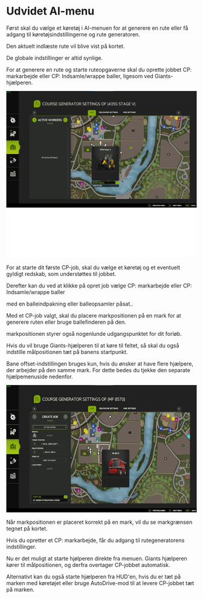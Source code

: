 # Udvidet AI-menu

  
  
Først skal du vælge et køretøj i AI-menuen for at generere en rute eller få adgang til køretøjsindstillingerne og rute generatoren.  
  
Den aktuelt indlæste rute vil blive vist på kortet.  
  
De globale indstillinger er altid synlige.  
  
For at generere en rute og starte ruteopgaverne skal du oprette jobbet CP: markarbejde eller CP: Indsamle/wrappe baller, ligesom ved Giants-hjælperen.  
  


![Image](../assets/images/startjobmenuhelp_0_0_1024_895.png)

  
  
For at starte dit første CP-job, skal du vælge et køretøj og et eventuelt gyldigt redskab, som understøttes til jobbet.  
  
Derefter kan du ved at klikke på opret job vælge CP: markarbejde eller CP: Indsamle/wrappe baller  
  
med en balleindpakning eller balleopsamler påsat..  
  


  
  
Med et CP-job valgt, skal du placere markpositionen på en mark for at generere ruten eller bruge ballefinderen på den.  
  
markpositionen styrer også nogenlunde udgangspunktet for dit forløb.  
  
Hvis du vil bruge Giants-hjælperen til at køre til feltet, så skal du også indstille målpositionen tæt på banens startpunkt.  
  
Bane offset-indstillingen bruges kun, hvis du ønsker at have flere hjælpere, der arbejder på den samme mark. For dette bedes du tjekke den separate hjælpemenuside nedenfor.  
  


![Image](../assets/images/readyjobmenuhelp_0_0_765_510.png)

  
  
Når markpositionen er placeret korrekt på en mark, vil du se markgrænsen tegnet på kortet.  
  
Hvis du opretter et CP: markarbejde, får du adgang til rutegeneratorens indstillinger.   
  


  
  
Nu er det muligt at starte hjølperen direkte fra menuen. Giants hjælperen kører til målpositionen, og derfra overtager CP-jobbet automatisk.  
  
Alternativt kan du også starte hjælperen fra HUD'en, hvis du er tæt på marken med køretøjet eller bruge AutoDrive-mod til at levere CP-jobbet tæt på marken.  
  


